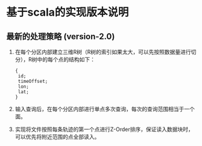 # 基于scala的实现版本说明

## 最新的处理策略 (version-2.0)

1. 在每个分区内部建立三维R树（R树的索引如果太大，可以先按照数据量进行切分），R树中的每个点的结构如下：

   ```
   {
   	id;
   	timeOffset;
   	lon;
   	lat;
   }
   ```

2. 输入查询后，在每个分区内部进行单点多次查询，每次的查询范围相当于一个面。

3. 实现将文件按照每条轨迹的第一个点进行Z-Order排序，保证读入数据块时，可以优先将附近范围的点全部读入。